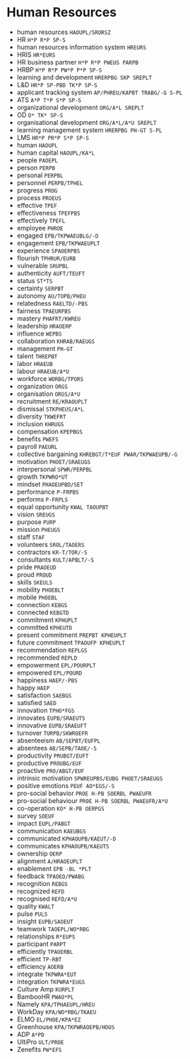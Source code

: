 # Human Resources

* human resources `HAOUPL/SRORSZ`
* HR `H*P R*P SP-S`
* human resources information system `HREURS`
* HRIS `HR*EURS`
* HR business partner `H*P R*P PWEUS PARPB`
* HRBP `H*P R*P PW*P P*P SP-S`
* learning and development `HRERPBG SKP SREPLT`
* L&D `HR*P SP-PBD TK*P SP-S`
* applicant tracking system `AP/PHREU/KAPBT TRABG/-G S-PL`
* ATS `A*P T*P S*P SP-S`
* organizational development `ORG/A*L SREPLT`
* OD `O* TK* SP-S`
* organisational development `ORG/A*L/A*U SREPLT`
* learning management system `HRERPBG PH-GT S-PL`
* LMS `HR*P PR*P S*P SP-S`
* human `HAOUPL`
* human capital `HAOUPL/KA*L`
* people `PAOEPL`
* person `PERPB`
* personal `PERPBL`
* personnel `PERPB/TPHEL`
* progress `PROG`
* process `PROEUS`
* effective `TPEF`
* effectiveness `TPEFPBS`
* effectively `TPEFL`
* employee `PHROE`
* engaged `EPB/TKPWAEUBLG/-D`
* engagement `EPB/TKPWAEUPLT`
* experience `SPAOERPBS`
* flourish `TPHRUR/EURB`
* vulnerable `SRUPBL`
* authenticity `AUFT/TEUFT`
* status `ST*TS`
* certainty `SERPBT`
* autonomy `AU/TOPB/PHEU`
* relatedness `RAELTD/-PBS`
* fairness `TPAEURPBS`
* mastery `PHAFRT/KWREU`
* leadership `HRAOERP`
* influence `WEPBS`
* collaboration `KHRAB/RAEUGS`
* management `PH-GT`
* talent `THREPBT`
* labor `HRAEUB`
* labour `HRAEUB/A*U`
* workforce `WORBG/TPORS`
* organization `ORGS`
* organisation `ORGS/A*U`
* recruitment `RE/KRAOUPLT`
* dismissal `STKPHEUS/A*L`
* diversity `TKWEFRT`
* inclusion `KHRUGS`
* compensation `KPEPBGS`
* benefits `PWEFS`
* payroll `PAEURL`
* collective bargaining `KHREBGT/T*EUF PWAR/TKPWAEUPB/-G`
* motivation `PHOET/SRAEUGS`
* interpersonal `SPWR/PERPBL`
* growth `TKPWRO*UT`
* mindset `PHAOEUPBD/SET`
* performance `P-FRPBS`
* performs `P-FRPLS`
* equal opportunity `KWAL TAOUPBT`
* vision `SREUGS`
* purpose `PURP`
* mission `PHEUGS`
* staff `STAF`
* volunteers `SROL/TAOERS`
* contractors `KR-T/TOR/-S`
* consultants `KULT/APBLT/-S`
* pride `PRAOEUD`
* proud `PROUD`
* skills `SKEULS`
* mobility `PHOEBLT`
* mobile `PHOEBL`
* connection `KEBGS`
* connected `KEBGTD`
* commitment `KPHUPLT`
* committed `KPHEUTD`
* present commitment `PREPBT KPHEUPLT`
* future commitment `TPAOUFP KPHEUPLT`
* recommendation `REPLGS`
* recommended `REPLD`
* empowerment `EPL/POURPLT`
* empowered `EPL/POURD`
* happiness `HAEP/-PBS`
* happy `HAEP`
* satisfaction `SAEBGS`
* satisfied `SAED`
* innovation `TPHO*FGS`
* innovates `EUPB/SRAEUTS`
* innovative `EUPB/SRAEUFT`
* turnover `TURPB/SKWROEFR`
* absenteeism `AB/SEPBT/EUFPL`
* absentees `AB/SEPB/TAOE/-S`
* productivity `PRUBGT/EUFT`
* productive `PROUBG/EUF`
* proactive `PRO/ABGT/EUF`
* intrinsic motivation `SPWREUPBS/EUBG PHOET/SRAEUGS`
* positive emotions `PEUF AO*EGS/-S`
* pro-social behavior `PROE H-PB SOERBL PWAEUFR`
* pro-social behaviour `PROE H-PB SOERBL PWAEUFR/A*U`
* co-operation `KO* H-PB OERPGS`
* survey `SOEUF`
* impact `EUPL/PABGT`
* communication `KAEUBGS`
* communicated `KPHAOUPB/KAEUT/-D`
* communicates `KPHAOUPB/KAEUTS`
* ownership `OERP`
* alignment `A/HRAOEUPLT`
* enablement `EPB -BL *PLT`
* feedback `TPAOED/PWABG`
* recognition `REBGS`
* recognized `REFD`
* recognised `REFD/A*U`
* quality `KWALT`
* pulse `PULS`
* insight `EUPB/SAOEUT`
* teamwork `TAOEPL/WO*RBG`
* relationships `R*EUPS`
* participant `PARPT`
* efficiently `TPAOERBL`
* efficient `TP-RBT`
* efficiency `AOERB`
* integrate `TKPWRA*EUT`
* integration `TKPWRA*EUGS`
* Culture Amp `KURPLT`
* BambooHR `PWAO*PL`
* Namely `KPA/TPHAEUPL/HREU`
* WorkDay `KPA/WO*RBG/TKAEU`
* ELMO `EL/PHOE/KPA*EZ`
* Greenhouse `KPA/TKPWRAOEPB/HOUS`
* ADP `A*PD`
* UltiPro `ULT/PROE`
* Zenefits `PW*EFS`
